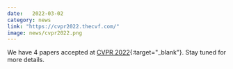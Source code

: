 ```yaml
---
date:   2022-03-02
category: news
link: "https://cvpr2022.thecvf.com/"
image: news/cvpr2022.png
---
```



We have 4 papers accepted at [CVPR 2022](https://cvpr2022.thecvf.com/){:target="_blank"}. Stay tuned for more details.


